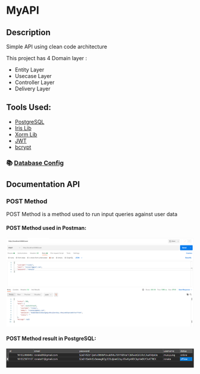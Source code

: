 # MyAPI

## Description
Simple API using clean code architecture

This project has  4 Domain layer :
 * Entity Layer
 * Usecase Layer
 * Controller Layer  
 * Delivery Layer

## Tools Used:
 * [PostgreSQL](https://github.com/lib/pq)
 * [Iris Lib](https://github.com/kataras/iris)
 * [Xorm Lib](https://xorm.io/xorm)
 * [JWT](https://github.com/dgrijalva/jwt-go)
 * [bcrypt](https://golang.org/x/crypto/bcrypt)

### 📚 [Database Config](https://github.com/Muruyung/MyAPI/blob/master/config/config.go)

## Documentation API
### POST Method
POST Method is a method used to run input queries against user data
#### POST Method used in Postman:
![post_method_postman](https://raw.githubusercontent.com/Muruyung/MyAPI/master/dokumentasi%20API/Postman-Post%20User.png)
#### POST Method result in PostgreSQL:
![post_method_navicat](https://github.com/Muruyung/MyAPI/blob/master/dokumentasi%20API/Navicat-Post%20User.png?raw=true)

